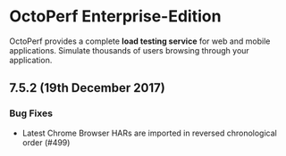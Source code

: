 # OctoPerf Enterprise-Edition

OctoPerf provides a complete **load testing service** for web and mobile applications. Simulate thousands of users browsing through your application.

## 7.5.2 (19th December 2017)

### Bug Fixes

- Latest Chrome Browser HARs are imported in reversed chronological order (#499)
